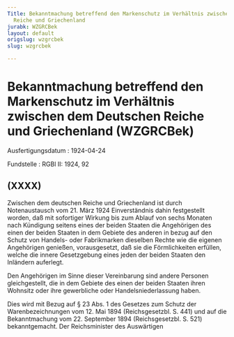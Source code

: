 ```yaml
---
Title: Bekanntmachung betreffend den Markenschutz im Verhältnis zwischen dem Deutschen
  Reiche und Griechenland
jurabk: WZGRCBek
layout: default
origslug: wzgrcbek
slug: wzgrcbek

---
```


# Bekanntmachung betreffend den Markenschutz im Verhältnis zwischen dem Deutschen Reiche und Griechenland (WZGRCBek)

Ausfertigungsdatum
:   1924-04-24

Fundstelle
:   RGBl II: 1924, 92



## (XXXX)

Zwischen dem deutschen Reiche und Griechenland ist durch Notenaustausch vom 21. März 1924 Einverständnis dahin festgestellt worden, daß mit sofortiger Wirkung bis zum Ablauf von sechs Monaten nach Kündigung seitens eines der beiden Staaten die Angehörigen des einen der beiden Staaten in dem Gebiete des anderen in bezug auf den Schutz von Handels- oder Fabrikmarken dieselben Rechte wie die eigenen Angehörigen genießen, vorausgesetzt, daß sie die Förmlichkeiten erfüllen, welche die innere Gesetzgebung eines jeden der beiden Staaten den Inländern auferlegt.

Den Angehörigen im Sinne dieser Vereinbarung sind andere Personen gleichgestellt, die in dem Gebiete des einen der beiden Staaten ihren Wohnsitz oder ihre gewerbliche oder Handelsniederlassung haben.

Dies wird mit Bezug auf § 23 Abs. 1 des Gesetzes zum Schutz der Warenbezeichnungen vom 12. Mai 1894 (Reichsgesetzbl. S. 441) und auf die Bekanntmachung vom 22. September 1894 (Reichsgesetzbl. S. 521) bekanntgemacht.
Der Reichsminister des Auswärtigen

